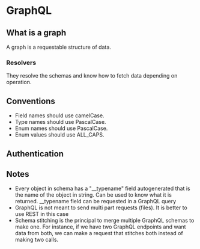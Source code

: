 # GraphQL

## What is a graph
A graph is a requestable structure of data.

### Resolvers
They resolve the schemas and know how to fetch data depending on operation.

## Conventions
* Field names should use camelCase.
* Type names should use PascalCase.
* Enum names should use PascalCase.
* Enum values should use ALL_CAPS.

## Authentication


## Notes
* Every object in schema has a "__typename" field autogenerated that is the name of the object in string. Can be used to know what it is returned. __typename field can be requested in a GraphQL query
* GraphQL is not meant to send multi part requests (files). It is better to use REST in this case
* Schema stitching is the principal to merge multiple GraphQL schemas to make one. For instance, if we have two GraphQL endpoints and want data from both, we can make a request that stitches both instead of making two calls.